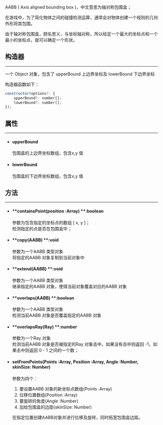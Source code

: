 AABB \( Axis aligned bounding box \)，中文意思为轴对称包围盒；

在游戏中，为了简化物体之间的碰撞检测运算，通常会对物体创建一个规则的几何外形将其包围。

由于轴对称包围盒，顾名思义，与坐标轴对称，所以给定一个最大的坐标点和一个最小的坐标点，就可以确定一个形状。

## 构造器

---

一个 Object 对象，包含了 upperBound 上边界坐标及 lowerBound 下边界坐标

构造器函数如下：

```js
constructor(options?: {
    upperBound?: number[];
    lowerBound?: number[];
});
```

## 属性

---

* #### **upperBound**

  包围盒的上边界坐标数组，包含x,y 值

* #### **lowerBound**

  包围盒的下边界坐标数组，包含x,y 值

## 方法

---

* #### **containsPoint(position :Array)  **:boolean

  参数为包含指定的坐标点的数组 \[ x, y \]；  
  检测指定的点是否在包围盒中；

* #### **copy(AABB)  **:void

  参数为一个AABB 类型对象  
  将指定的AABB 对象复制到当前对象中

* #### **extend(AABB)  **:void

  参数为一个AABB 类型对象  
  继承指定的AABB 对象，使得当前对象覆盖对应的AABB 对象

* #### **overlaps(AABB)  **:boolean

  参数为一个AABB 类型对象  
  检测当前AABB 对象是否覆盖指定的AABB 对象

* #### **overlapsRay(Ray)  **:number

  参数为一个Ray 对象  
  检测当前AABB 对象是否被指定的Ray 对象击中，如果没有击中则返回 -1，如果击中则返回 0 - 1 之间的一个数；

* #### **setFromPoints(Points :Array, Position :Array, Angle :Number, skinSize: Number)**

  参数为四个：  
     1. 要设置AABB 对象的新坐标点数组\(Points :Array\)  
     2. 位移位置数组\(Position :Array\)  
     3. 要旋转的角度\(Angle :Number\)  
     4. 加给包围盒的边距\(skinSize: Number\)

  在指定位置创建AABB对象并进行位移及旋转，同时拓宽包围盒边距。



